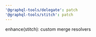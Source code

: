 ```yaml
---
'@graphql-tools/delegate': patch
'@graphql-tools/stitch': patch
---
```


enhance(stitch): custom merge resolvers
